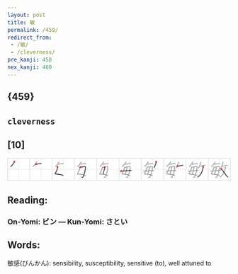 ```yaml
---
layout: post
title: 敏
permalink: /459/
redirect_from:
 - /敏/
 - /cleverness/
pre_kanji: 458
nex_kanji: 460
---
```


## {459}

## `cleverness`

## [10]

<div class="stroke"><img src="../images/E6958F.png" /></div>

## Reading:

### On-Yomi: ビン &mdash; Kun-Yomi: さとい

## Words:

敏感(びんかん): sensibility, susceptibility, sensitive (to), well attuned to
